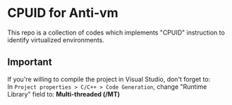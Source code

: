 # CPUID for Anti-vm
This repo is a collection of codes which implements "CPUID" instruction to identify virtualized environments.</br>

## Important
If you're willing to compile the project in Visual Studio, don't forget to: </br>
In `Project properties > C/C++ > Code Generation`, change "Runtime Library" field to: **Multi-threaded (/MT)**
